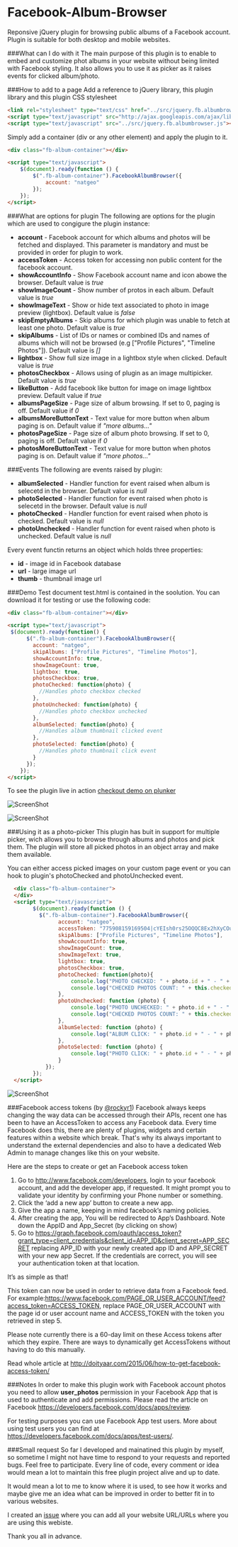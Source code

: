 Facebook-Album-Browser
======================

Reponsive jQuery plugin for browsing public albums of a Facebook account.
Plugin is suitable for both desktop and mobile websites.

###What can I do with it
The main purpose of this plugin is to enable to embed and customize phot albums in your website without being limited with Facebook styling. It also allows you to use it as picker as it raises events for clicked album/photo.

###How to add to a page
Add a reference to jQuery library, this plugin library and this plugin CSS stylesheet
```html
<link rel="stylesheet" type="text/css" href="../src/jquery.fb.albumbrowser.css" />
<script type="text/javascript" src="http://ajax.googleapis.com/ajax/libs/jquery/1.11.0/jquery.min.js"></script>
<script type="text/javascript" src="../src/jquery.fb.albumbrowser.js"></script>
```
Simply add a container (div or any other element) and apply the plugin to it.
```html
<div class="fb-album-container"></div>

<script type="text/javascript">
    $(document).ready(function () {
        $(".fb-album-container").FacebookAlbumBrowser({
            account: "natgeo"
        });
    });
</script>
```

###What are options for plugin
The following are options for the plugin which are used to congigure the plugin instance:
* **account** - Facebook account for which albums and photos will be fetched and displayed. This parameter is mandatory and must be provided in order for plugin to work.
* **accessToken** - Access token for accessing non public content for the facebook account.
* **showAccountInfo** - Show Facebook account name and icon abowe the browser. Default value is _true_
* **showImageCount** - Show number of protos in each album. Default value is _true_
* **showImageText** - Show or hide text associated to photo in image preview (lightbox). Default value is _false_
* **skipEmptyAlbums** - Skip albums for which plugin was unable to fetch at least one photo. Default value is _true_
* **skipAlbums** - List of IDs or names or combined IDs and names of albums which will not be browsed (e.g ["Profile Pictures", "Timeline Photos"]). Default value is _[]_
* **lightbox** - Show full size image in a lightbox style when clicked. Default value is _true_
* **photosCheckbox** - Allows using of plugin as an image multipicker. Default value is _true_
* **likeButton** - Add facebook like button for image on image lightbox preview. Default value if _true_
* **albumsPageSize** - Page size of album browsing. If set to 0, paging is off. Default value if _0_
* **albumsMoreButtonText** - Text value for more button when album paging is on. Default value if _"more albums..."_
* **photosPageSize** - Page size of album photo browsing. If set to 0, paging is off. Default value if _0_
* **photosMoreButtonText** - Text value for more button when photos paging is on. Default value if _"more photos..."_

###Events
The following are events raised by plugin:
* **albumSelected** - Handler function for event raised when album is selecetd in the browser. Default value is _null_
* **photoSelected** - Handler function for event raised when photo is selecetd in the browser. Default value is _null_
* **photoChecked** - Handler function for event raised when photo is checked. Default value is _null_
* **photoUnchecked** - Handler function for event raised when photo is unchecked. Default value is _null_

Every event functin returns an object which holds three properties:
* **id** - image id in Facebook database
* **url** - large image url
* **thumb** - thumbnail image url

###Demo
Test document test.html is contained in the soolution. You can download it for testing or use the following code:

```html
<div class="fb-album-container"></div>

<script type="text/javascript">
 $(document).ready(function() {
      $(".fb-album-container").FacebookAlbumBrowser({
        account: "natgeo",
        skipAlbums: ["Profile Pictures", "Timeline Photos"],
        showAccountInfo: true,
        showImageCount: true,
        lightbox: true,
        photosCheckbox: true,
        photoChecked: function(photo) {
          //Handles photo checkbox checked
        },
        photoUnchecked: function(photo) {
          //Handles photo checkbox unchecked
        },
        albumSelected: function(photo) {
          //Handles album thumbnail clicked event
        },
        photoSelected: function(photo) {
          //Handles photo thumbnail click event
        }
      });
    });
</script>
```
To see the plugin live in action [checkout demo on plunker](http://plnkr.co/edit/bpcaagDgxVClt1lsDH5a?p=preview)

![ScreenShot](http://dejanstojanovic.net/media/31597/facebook-album-browser.png)


![ScreenShot](http://dejanstojanovic.net/media/31657/faceboo-phptp-preview.png)

###Using it as a photo-picker
This plugin has buit in support for multiple picker, wich allows you to browse through albums and photos and pick them. The plugin will store all picked photos in an object array and make them available.

You can either access picked images on your custom page event or you can hook to plugin's photoChecked and photoUnchecked event.
```html
  <div class="fb-album-container">
  </div>
  <script type="text/javascript">
        $(document).ready(function () {
          $(".fb-album-container").FacebookAlbumBrowser({
                account: "natgeo",
                accessToken: "775908159169504|cYEIsh0rs25OQQC8Ex2hXyCOut4",
                skipAlbums: ["Profile Pictures", "Timeline Photos"],
                showAccountInfo: true,
                showImageCount: true,
                showImageText: true,
                lightbox: true,
                photosCheckbox: true,
                photoChecked: function(photo){
                    console.log("PHOTO CHECKED: " + photo.id + " - " + photo.url + " - " + photo.thumb);
                    console.log("CHECKED PHOTOS COUNT: " + this.checkedPhotos.length);
                },
                photoUnchecked: function (photo) {
                    console.log("PHOTO UNCHECKED: " + photo.id + " - " + photo.url + " - " + photo.thumb);
                    console.log("CHECKED PHOTOS COUNT: " + this.checkedPhotos.length);
                },
                albumSelected: function (photo) {
                    console.log("ALBUM CLICK: " + photo.id + " - " + photo.url + " - " + photo.thumb);
                },
                photoSelected: function (photo) {
                    console.log("PHOTO CLICK: " + photo.id + " - " + photo.url + " - " + photo.thumb);
                }
            });
        });
  </script>
```


![ScreenShot](http://dejanstojanovic.net/media/31674/fb-photo-picker.png)

###Facebook access tokens (by [@rockyr1](https://github.com/rockyr1))
Facebook always keeps changing the way data can be accessed through their APIs, recent one has been to have an AccessToken to access any Facebook data. Every time Facebook does this, there are plenty of plugins, widgets and certain features within a website which break. That's why its always important to understand the external dependencies and also to have a dedicated Web Admin to manage changes like this on your website.

Here are the steps to create or get an Facebook access token

1. Go to http://www.facebook.com/developers, login to your facebook account, and add the developer app, if requested. It might prompt you to validate your identity by confirming your Phone number or something.
2. Click the ‘add a new app’ button to create a new app.
3. Give the app a name, keeping in mind facebook’s naming policies.
4. After creating the app, You will be redirected to App’s Dashboard.  Note down the AppID and App_Secret (by clicking on show)
5. Go to https://graph.facebook.com/oauth/access_token?grant_type=client_credentials&client_id=APP_ID&client_secret=APP_SECRET replacing APP_ID with your newly created app ID and APP_SECRET with your new app Secret. If the credentials are correct, you will see your authentication token at that location.

It’s as simple as that!

This token can now be used in order to retrieve data from a Facebook feed.  For example:https://www.facebook.com/PAGE_OR_USER_ACCOUNT/feed?access_token=ACCESS_TOKEN, replace PAGE_OR_USER_ACCOUNT with the page id or user account name and ACCESS_TOKEN with the token you retrieved in step 5.

Please note currently there is a 60-day limit on these Access tokens after which they expire. There are ways to dynamically get AccessTokens without having to do this manually.

Read whole article at http://doityaar.com/2015/06/how-to-get-facebook-access-token/

###Notes
In order to make this plugin work with Facebook account photos you need to allow **user_photos** permission in your Facebook App that is used to authenticate and add permissions.
Please read the article on Facebook https://developers.facebook.com/docs/apps/review.

For testing purposes you can use Facebook App test users. More about using test users you can find at https://developers.facebook.com/docs/apps/test-users/.

###Small request
So far I developed and mainatined this plugin by myself, so sometime I might not have time to respond to your requests and reported bugs. Feel free to participate. Every line of code, every comment or idea would mean a lot to maintain this free plugin project alive and up to date.

It would mean a lot to me to know where it is used, to see how it works and maybe give me an idea what can be improved in order to better fit in to various websites.

I created an [issue](https://github.com/dejanstojanovic/Facebook-Album-Browser/issues/13) where you can add all your website URL/URLs where you are using this webiste.

Thank you all in advance.
